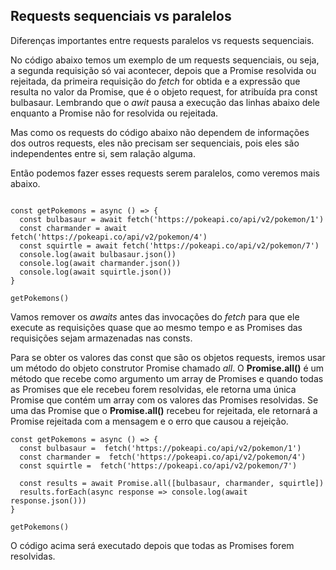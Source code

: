 ## Requests sequenciais vs paralelos

Diferenças importantes entre requests paralelos vs requests sequenciais.

No código abaixo temos um exemplo de um requests sequenciais, ou seja, a segunda requisição só vai acontecer, depois que a Promise resolvida ou rejeitada, da primeira requisição do *fetch* for obtida e a expressão que resulta no valor da Promise, que é o objeto request, for atribuída pra const bulbasaur. Lembrando que o *awit* pausa a execução das linhas abaixo dele enquanto a Promise não for resolvida ou rejeitada.

Mas como os requests do código abaixo não dependem de informações dos outros requests, eles não precisam ser sequenciais, pois eles são independentes entre si, sem ralação alguma.

Então podemos fazer esses requests serem paralelos, como veremos mais abaixo.

```

const getPokemons = async () => {
  const bulbasaur = await fetch('https://pokeapi.co/api/v2/pokemon/1')
  const charmander = await fetch('https://pokeapi.co/api/v2/pokemon/4')
  const squirtle = await fetch('https://pokeapi.co/api/v2/pokemon/7')
  console.log(await bulbasaur.json())
  console.log(await charmander.json())
  console.log(await squirtle.json())
}

getPokemons()

``` 

Vamos remover os *awaits* antes das invocações do *fetch* para que ele execute as requisições quase que ao mesmo tempo e as Promises das requisições sejam armazenadas nas consts.

Para se obter os valores das const que são os objetos requests, iremos usar um método do objeto construtor Promise chamado *all*. O **Promise.all()** é um método que recebe como argumento um array de Promises e quando todas as Promises que ele recebeu forem resolvidas, ele retorna uma única Promise que contém um array com os valores das Promises resolvidas. Se uma das Promise que o **Promise.all()** recebeu for rejeitada, ele retornará a Promise rejeitada com a mensagem e o erro que causou a rejeição.

```
const getPokemons = async () => {
  const bulbasaur =  fetch('https://pokeapi.co/api/v2/pokemon/1')
  const charmander =  fetch('https://pokeapi.co/api/v2/pokemon/4')
  const squirtle =  fetch('https://pokeapi.co/api/v2/pokemon/7')
  
  const results = await Promise.all([bulbasaur, charmander, squirtle])
  results.forEach(async response => console.log(await response.json()))
}

getPokemons()

``` 
O código acima será executado depois que todas as Promises forem resolvidas.
